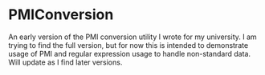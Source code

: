 # PMIConversion

An early version of the PMI conversion utility I wrote for my university. I am trying to find the full version, but for now this is intended to demonstrate usage of PMI and regular expression usage to handle non-standard data. Will update as I find later versions.
